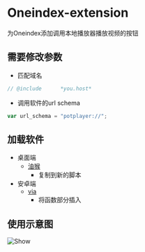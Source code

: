 # Oneindex-extension

为Oneindex添加调用本地播放器播放视频的按钮

## 需要修改参数

- 匹配域名

```js
// @include      *you.host*
```

- 调用软件的url schema

```js
var url_schema = "potplayer://";
```

## 加载软件

- 桌面端
  - [油猴](http://www.tampermonkey.net/)
    - 复制到新的脚本
- 安卓端
  - [via](https://www.coolapk.com/apk/mark.via)
    - 将函数部分插入

## 使用示意图

![Show](https://s2.ax1x.com/2019/09/05/ned3xs.gif)
